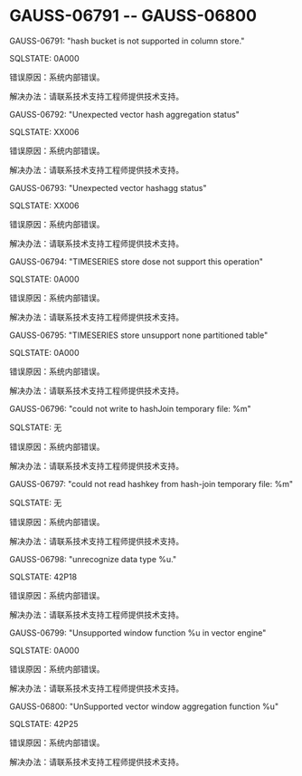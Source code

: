 # GAUSS-06791 -- GAUSS-06800<a name="ZH-CN_TOPIC_0302073317"></a>

GAUSS-06791: "hash bucket is not supported in column store."

SQLSTATE: 0A000

错误原因：系统内部错误。

解决办法：请联系技术支持工程师提供技术支持。

GAUSS-06792: "Unexpected vector hash aggregation status"

SQLSTATE: XX006

错误原因：系统内部错误。

解决办法：请联系技术支持工程师提供技术支持。

GAUSS-06793: "Unexpected vector hashagg status"

SQLSTATE: XX006

错误原因：系统内部错误。

解决办法：请联系技术支持工程师提供技术支持。

GAUSS-06794: "TIMESERIES store dose not support this operation"

SQLSTATE: 0A000

错误原因：系统内部错误。

解决办法：请联系技术支持工程师提供技术支持。

GAUSS-06795: "TIMESERIES store unsupport none partitioned table"

SQLSTATE: 0A000

错误原因：系统内部错误。

解决办法：请联系技术支持工程师提供技术支持。

GAUSS-06796: "could not write to hashJoin temporary file: %m"

SQLSTATE: 无

错误原因：系统内部错误。

解决办法：请联系技术支持工程师提供技术支持。

GAUSS-06797: "could not read hashkey from hash-join temporary file: %m"

SQLSTATE: 无

错误原因：系统内部错误。

解决办法：请联系技术支持工程师提供技术支持。

GAUSS-06798: "unrecognize data type %u."

SQLSTATE: 42P18

错误原因：系统内部错误。

解决办法：请联系技术支持工程师提供技术支持。

GAUSS-06799: "Unsupported window function %u in vector engine"

SQLSTATE: 0A000

错误原因：系统内部错误。

解决办法：请联系技术支持工程师提供技术支持。

GAUSS-06800: "UnSupported vector window aggregation function %u"

SQLSTATE: 42P25

错误原因：系统内部错误。

解决办法：请联系技术支持工程师提供技术支持。

